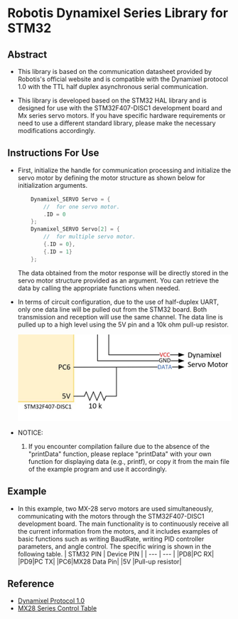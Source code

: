 # Robotis Dynamixel Series Library for STM32

## Abstract
- This library is based on the communication datasheet provided by Robotis's official website and is compatible with the Dynamixel protocol 1.0 with the TTL half duplex asynchronous serial communication.

- This library is developed based on the STM32 HAL library and is designed for use with the STM32F407-DISC1 development board and Mx series servo motors. If you have specific hardware requirements or need to use a different standard library, please make the necessary modifications accordingly.

## Instructions For Use

- First, initialize the handle for communication processing and initialize the servo motor by defining the motor structure as shown below for initialization arguments.

    ```C
        Dynamixel_SERVO Servo = {
            //  for one servo motor.
            .ID = 0
        };
        Dynamixel_SERVO Servo[2] = {
            //  for multiple servo motor.
            {.ID = 0},
            {.ID = 1}
        };
    ```
    The data obtained from the motor response will be directly stored in the servo motor structure provided as an argument. You can retrieve the data by calling the appropriate functions when needed.

- In terms of circuit configuration, due to the use of half-duplex UART, only one data line will be pulled out from the STM32 board. Both transmission and reception will use the same channel. The data line is pulled up to a high level using the 5V pin and a 10k ohm pull-up resistor.
  
  ![circuit](./circuit.JPG)

- NOTICE:
  1. If you encounter compilation failure due to the absence of the "printData" function, please replace "printData" with your own function for displaying data (e.g., printf), or copy it from the main file of the example program and use it accordingly.
## Example
- In this example, two MX-28 servo motors are used simultaneously, communicating with the motors through the STM32F407-DISC1 development board. The main functionality is to continuously receive all the current information from the motors, and it includes examples of basic functions such as writing BaudRate, writing PID controller parameters, and angle control. The specific wiring is shown in the following table.
   | STM32 PIN | Device PIN |
  | --- | --- |
  |PD8|PC RX|
  |PD9|PC TX|
  |PC6|MX28 Data Pin|
  |5V |Pull-up resistor|

## Reference
- [Dynamixel Protocol 1.0]
- [MX28 Series Control Table]

[Dynamixel Protocol 1.0]:https://emanual.robotis.com/docs/en/dxl/protocol1/
[MX28 Series Control Table]:https://emanual.robotis.com/docs/en/dxl/mx/mx-28/#control-table
